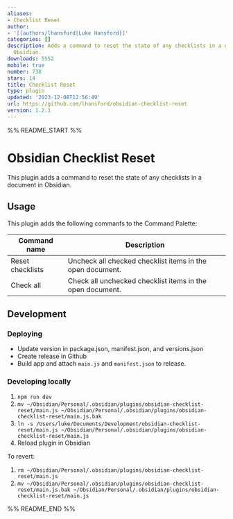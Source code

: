 ```yaml
---
aliases:
- Checklist Reset
author:
- '[[authors/lhansford|Luke Hansford]]'
categories: []
description: Adds a command to reset the state of any checklists in a document in
  Obsidian.
downloads: 5552
mobile: true
number: 738
stars: 14
title: Checklist Reset
type: plugin
updated: '2023-12-08T12:56:49'
url: https://github.com/lhansford/obsidian-checklist-reset
version: 1.2.1
---
```


%% README_START %%

# Obsidian Checklist Reset

This plugin adds a command to reset the state of any checklists in a document in Obsidian.

## Usage

This plugin adds the following commanfs to the Command Palette:

| Command name     | Description                                              |
|------------------|----------------------------------------------------------|
| Reset checklists | Uncheck all checked checklist items in the open document.|
| Check all        | Check all unchecked checklist items in the open document.|

## Development

### Deploying

- Update version in package.json, manifest.json, and versions.json
- Create release in Github
- Build app and attach `main.js` and `manifest.json` to release.

### Developing locally

1. `npm run dev`
2. `mv ~/Obsidian/Personal/.obsidian/plugins/obsidian-checklist-reset/main.js ~/Obsidian/Personal/.obsidian/plugins/obsidian-checklist-reset/main.js.bak`
3. `ln -s /Users/luke/Documents/Development/obsidian-checklist-reset/main.js ~/Obsidian/Personal/.obsidian/plugins/obsidian-checklist-reset/main.js`
4. Reload plugin in Obsidian

To revert:

1. `rm ~/Obsidian/Personal/.obsidian/plugins/obsidian-checklist-reset/main.js`
2. `mv ~/Obsidian/Personal/.obsidian/plugins/obsidian-checklist-reset/main.js.bak ~/Obsidian/Personal/.obsidian/plugins/obsidian-checklist-reset/main.js`


%% README_END %%
